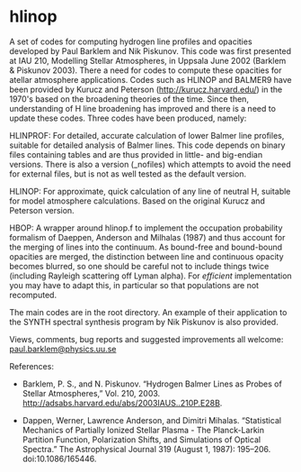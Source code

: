 # hlinop

A set of codes for computing hydrogen line profiles and opacities developed by Paul Barklem and Nik Piskunov.  This code was first presented at IAU 210, Modelling Stellar Atmospheres, in Uppsala June 2002 (Barklem & Piskunov 2003). There a need for codes to compute these opacities for atellar atmosphere applications. Codes such as HLINOP and BALMER9 have been provided by Kurucz and Peterson (http://kurucz.harvard.edu/) in the 1970's based on the broadening theories of the time.  Since then, understanding of H line broadening has improved and there is a need to update these codes. Three codes have been produced, namely:

HLINPROF: For detailed, accurate calculation of lower Balmer line profiles, suitable for detailed analysis of Balmer lines.  This code depends on binary files containing tables and are thus provided in little- and big-endian versions.  There is also a version (_nofiles) which attempts to avoid the need for external files, but is not as well tested as the default version.

HLINOP: For approximate, quick calculation of any line of neutral H, suitable for model atmosphere calculations.  Based on the original Kurucz and Peterson version.

HBOP: A wrapper around hlinop.f to implement the occupation probability formalism of Daeppen, Anderson and Milhalas (1987) and thus account for the merging of lines into the continuum.  As bound-free and bound-bound opacities are merged, the distinction between line and continuous opacity becomes blurred, so one should be careful not to include things twice (including Rayleigh scattering off Lyman alpha). For *efficient* implementation you may have to adapt this, in particular so that populations are not recomputed.

The main codes are in the root directory.  An example of their application to the SYNTH spectral synthesis program by Nik Piskunov is also provided.

Views, comments, bug reports and suggested improvements all welcome: paul.barklem@physics.uu.se

References:

- Barklem, P. S., and N. Piskunov. “Hydrogen Balmer Lines as Probes of Stellar Atmospheres,” Vol. 210, 2003. http://adsabs.harvard.edu/abs/2003IAUS..210P.E28B.

- Dappen, Werner, Lawrence Anderson, and Dimitri Mihalas. “Statistical Mechanics of Partially Ionized Stellar Plasma - The Planck-Larkin Partition Function, Polarization Shifts, and Simulations of Optical Spectra.” The Astrophysical Journal 319 (August 1, 1987): 195–206. doi:10.1086/165446.




